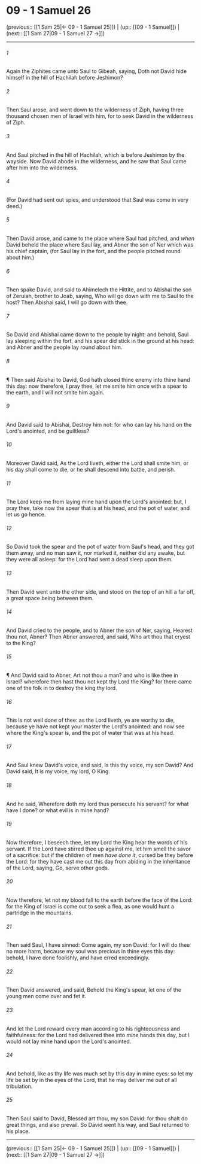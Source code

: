 # 09 - 1 Samuel 26

(previous:: [[1 Sam 25|← 09 - 1 Samuel 25]]) | (up:: [[09 - 1 Samuel]]) | (next:: [[1 Sam 27|09 - 1 Samuel 27 →]])

***


###### 1 
Again the Ziphites came unto Saul to Gibeah, saying, Doth not David hide himself in the hill of Hachilah before Jeshimon? 

###### 2 
Then Saul arose, and went down to the wilderness of Ziph, having three thousand chosen men of Israel with him, for to seek David in the wilderness of Ziph. 

###### 3 
And Saul pitched in the hill of Hachilah, which is before Jeshimon by the wayside. Now David abode in the wilderness, and he saw that Saul came after him into the wilderness. 

###### 4 
(For David had sent out spies, and understood that Saul was come in very deed.) 

###### 5 
Then David arose, and came to the place where Saul had pitched, and _when_ David beheld the place where Saul lay, and Abner the son of Ner which was his chief captain, (for Saul lay in the fort, and the people pitched round about him.) 

###### 6 
Then spake David, and said to Ahimelech the Hittite, and to Abishai the son of Zeruiah, brother to Joab, saying, Who will go down with me to Saul to the host? Then Abishai said, I will go down with thee. 

###### 7 
So David and Abishai came down to the people by night: and behold, Saul lay sleeping within the fort, and his spear did stick in the ground at his head: and Abner and the people lay round about him. 

###### 8 
¶ Then said Abishai to David, God hath closed thine enemy into thine hand this day: now therefore, I pray thee, let me smite him once with a spear to the earth, and I will not smite him again. 

###### 9 
And David said to Abishai, Destroy him not: for who can lay his hand on the Lord's anointed, and be guiltless? 

###### 10 
Moreover David said, As the Lord liveth, either the Lord shall smite him, or his day shall come to die, or he shall descend into battle, and perish. 

###### 11 
The Lord keep me from laying mine hand upon the Lord's anointed: but, I pray thee, take now the spear that is at his head, and the pot of water, and let us go hence. 

###### 12 
So David took the spear and the pot of water from Saul's head, and they got them away, and no man saw it, nor marked it, neither did any awake, but they were all asleep: for the Lord had sent a dead sleep upon them. 

###### 13 
Then David went unto the other side, and stood on the top of an hill a far off, a great space being between them. 

###### 14 
And David cried to the people, and to Abner the son of Ner, saying, Hearest thou not, Abner? Then Abner answered, and said, Who art thou that cryest to the King? 

###### 15 
¶ And David said to Abner, Art not thou a man? and who is like thee in Israel? wherefore then hast thou not kept thy Lord the King? for there came one of the folk in to destroy the king thy lord. 

###### 16 
This is not well done of thee: as the Lord liveth, ye are worthy to die, because ye have not kept your master the Lord's anointed: and now see where the King's spear is, and the pot of water that was at his head. 

###### 17 
And Saul knew David's voice, and said, Is this thy voice, my son David? And David said, It is my voice, my lord, O King. 

###### 18 
And he said, Wherefore doth my lord thus persecute his servant? for what have I done? or what evil is in mine hand? 

###### 19 
Now therefore, I beseech thee, let my Lord the King hear the words of his servant. If the Lord have stirred thee up against me, let him smell the savor of a sacrifice: but if the children of men _have done it_, cursed be they before the Lord: for they have cast me out this day from abiding in the inheritance of the Lord, saying, Go, serve other gods. 

###### 20 
Now therefore, let not my blood fall to the earth before the face of the Lord: for the King of Israel is come out to seek a flea, as one would hunt a partridge in the mountains. 

###### 21 
Then said Saul, I have sinned: Come again, my son David: for I will do thee no more harm, because my soul was precious in thine eyes this day: behold, I have done foolishly, and have erred exceedingly. 

###### 22 
Then David answered, and said, Behold the King's spear, let one of the young men come over and fet it. 

###### 23 
And let the Lord reward every man according to his righteousness and faithfulness: for the Lord had delivered thee into _mine_ hands this day, but I would not lay mine hand upon the Lord's anointed. 

###### 24 
And behold, like as thy life was much set by this day in mine eyes: so let my life be set by in the eyes of the Lord, that he may deliver me out of all tribulation. 

###### 25 
Then Saul said to David, Blessed art thou, my son David: for thou shalt do great things, and also prevail. So David went his way, and Saul returned to his place.

***

(previous:: [[1 Sam 25|← 09 - 1 Samuel 25]]) | (up:: [[09 - 1 Samuel]]) | (next:: [[1 Sam 27|09 - 1 Samuel 27 →]])
